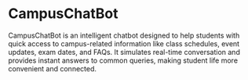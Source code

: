 # CampusChatBot
CampusChatBot is an intelligent chatbot designed to help students with quick access to campus-related information like class schedules, event updates, exam dates, and FAQs. It simulates real-time conversation and provides instant answers to common queries, making student life more convenient and connected.
